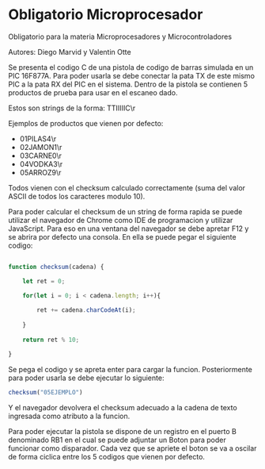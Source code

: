 # Obligatorio Microprocesador
 Obligatorio para la materia Microprocesadores y Microcontroladores

 Autores: Diego Marvid y Valentin Otte
 
 Se presenta el codigo C de una pistola de codigo de barras simulada en un PIC 16F877A. Para poder usarla se debe conectar la pata TX de este mismo PIC a la pata RX del PIC en el sistema. Dentro de la pistola se contienen 5 productos de prueba para usar en el escaneo dado.
 
 Estos son strings de la forma: TTIIIIIC\r
 
 Ejemplos de productos que vienen por defecto:
 
 * 01PILAS4\r
 * 02JAMON1\r
 * 03CARNE0\r
 * 04VODKA3\r
 * 05ARROZ9\r

Todos vienen con el checksum calculado correctamente (suma del valor ASCII de todos los caracteres modulo 10).

Para poder calcular el checksum de un string de forma rapida se puede utilizar el navegador de Chrome como IDE de programacion y utilizar JavaScript. Para eso en una ventana del navegador se debe apretar F12 y se abrira por defecto una consola. En ella se puede pegar el siguiente codigo:

```javascript

function checksum(cadena) {

	let ret = 0;

	for(let i = 0; i < cadena.length; i++){
	
		ret += cadena.charCodeAt(i);
	
	}
	
	return ret % 10;

}
```

Se pega el codigo y se apreta enter para cargar la funcion. Posteriormente para poder usarla se debe ejecutar lo siguiente:

```javascript
checksum("05EJEMPLO")
```
Y el navegador devolvera el checksum adecuado a la cadena de texto ingresada como atributo a la funcion.

Para poder ejecutar la pistola se dispone de un registro en el puerto B denominado RB1 en el cual se puede adjuntar un Boton para poder funcionar como disparador. Cada vez que se apriete el boton se va a oscilar de forma ciclica entre los 5 codigos que vienen por defecto.
